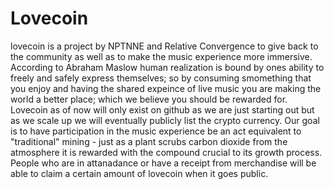 # Lovecoin
lovecoin is a project by NPTNNE and Relative Convergence to give back to the community as well as to make the music experience more immersive. According to Abraham Maslow human realization is bound by ones ability to freely and safely express themselves; so by consuming smomething that you enjoy and having the shared expeince of live music you are making the world a better place; which we believe you should be rewarded for. Lovecoin as of now will only exist on github as we are just starting out but as we scale up we will eventually publicly list the crypto currency. Our goal is to have participation in the music experience be an act equivalent to "traditional" mining - just as a plant scrubs carbon dioxide from the atmosphere it is rewarded with the compound crucial to its growth process. People who are in attanadance or have a receipt from merchandise will be able to claim a certain amount of lovecoin when it goes public. 
